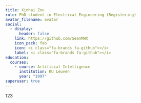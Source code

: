 ```yaml
---
title: Xinhai Zou
role: PhD student in Electrical Engineering (Registering)
avatar_filename: avatar
social:
  - display:
      header: false
    link: https://github.com/SeanMWX
    icon_pack: fab
    icon: <i class="fa-brands fa-github"></i>
    label: <i class="fa-brands fa-github"></i>
education:
  courses:
    - course: Artificial Intelligence
      institution: KU Leuven
      year: "1997"
superuser: true
---
```

1﻿23

